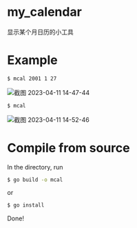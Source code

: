 # my_calendar
显示某个月日历的小工具

# Example
```bash
$ mcal 2001 1 27
```

![截图 2023-04-11 14-47-44](https://user-images.githubusercontent.com/51892015/231078818-4eb46fdc-cca7-49a9-b9c9-4276cb331333.png)

```bash
$ mcal
```
![截图 2023-04-11 14-52-46](https://user-images.githubusercontent.com/51892015/231079862-3f9b06bd-0ab4-445b-a15e-8bc15340fd14.png)

# Compile from source
In the directory, run
```bash
$ go build -o mcal
```
or
```bash
$ go install
```
Done!
